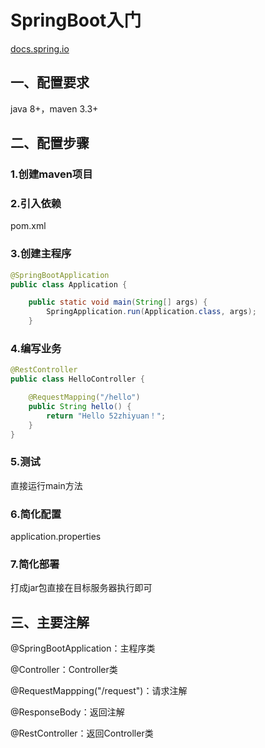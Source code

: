 # SpringBoot入门

<u>docs.spring.io</u>

## 一、配置要求

java 8+，maven 3.3+



## 二、配置步骤

### 1.创建maven项目

### 2.引入依赖

pom.xml

### 3.创建主程序

```java
@SpringBootApplication
public class Application {

	public static void main(String[] args) {
		SpringApplication.run(Application.class, args);
	}
```

### 4.编写业务

```java
@RestController
public class HelloController {

    @RequestMapping("/hello")
    public String hello() {
        return "Hello 52zhiyuan！";
    }
}
```

### 5.测试

直接运行main方法

### 6.简化配置

application.properties

### 7.简化部署

打成jar包直接在目标服务器执行即可



## 三、主要注解

@SpringBootApplication：主程序类

@Controller：Controller类

@RequestMappping("/request")：请求注解

@ResponseBody：返回注解

@RestController：返回Controller类





###  